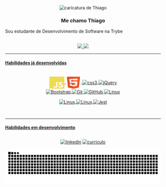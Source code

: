 <div align="center">
  <img height="400px" with="200px" src="https://i.ibb.co/8Bgtgnv/mi4.png" alt="caricatura de Thiago" />
</div>

<h3 align="center">Me chamo Thiago</h3>
<p>Sou estudante de Desenvolvimento de Software na Trybe</p>

<br>

<div align="center">
  <a href="https://github.com/thiago-fr">
  <img height="250em" src="https://github-readme-stats.vercel.app/api?username=thiago-fr&show_icons=true&theme=great-gatsby&count_private=true&locale=pt-br"/>
  <img height="280em" src="https://github-readme-stats.vercel.app/api/top-langs/?username=thiago-fr&layout=default&langs_count=7&theme=great-   gatsby&custom_title=Linguagens"/>
</div>
  
<hr>
<h4>Habilidades já desenvolvidas</h4>
<div style="display: inline_block" align="center">
  
  <br>
  
  <img align="center" alt="JavaScrip" height="40" width="50" src="https://raw.githubusercontent.com/devicons/devicon/master/icons/javascript/javascript-plain.svg">
  <img align="center" alt="HTML5" height="40" width="50" src="https://raw.githubusercontent.com/devicons/devicon/master/icons/html5/html5-original.svg">
  <img align="center" alt="css3" height="40" width="50" src="https://cdn.jsdelivr.net/gh/devicons/devicon/icons/css3/css3-original.svg">  
  <img align="center" alt="jQuery" height="40" width="50" src="https://cdn.jsdelivr.net/gh/devicons/devicon/icons/jquery/jquery-plain-wordmark.svg">
  
  <br>
  
  <img align="center" alt="Bootstrap" height="40" width="50" src="https://cdn.jsdelivr.net/gh/devicons/devicon/icons/bootstrap/bootstrap-plain-wordmark.svg">
  <img align="center" alt="Git" height="40" width="50"
src="https://cdn.jsdelivr.net/gh/devicons/devicon/icons/git/git-original.svg">
  <img align="center" alt="GitHub" height="40" width="50"
src="https://cdn.jsdelivr.net/gh/devicons/devicon/icons/github/github-original.svg">
  <img align="center" alt="Linux" height="40" width="50"
src="https://cdn.jsdelivr.net/gh/devicons/devicon/icons/linux/linux-original.svg">
  
  <br>
  
  <img align="center" alt="Linux" height="40" width="50"
src="https://cdn.jsdelivr.net/gh/devicons/devicon/icons/react/react-original.svg">
  <img align="center" alt="Linux" height="40" width="50"
src="https://cdn.jsdelivr.net/gh/devicons/devicon/icons/redux/redux-original.svg">
  <img align="center" alt="Jest" height="40" width="50"
src="https://cdn.jsdelivr.net/gh/devicons/devicon/icons/jest/jest-plain.svg">  
  
</div>
<br>
<hr>
<h4>Habilidades em desenvolvimento</h4>

  ##

<div align="center"> 
  <a target="_blank" rel="noopener noreferrer" href="https://www.linkedin.com/in/thiagoferreirarose/"><img alt="linkedin" src="https://img.shields.io/badge/-LinkedIn-%230077B5?style=for-the-badge&logo=linkedin&logoColor=white"></a> 
  <a target="_blank" rel="noopener noreferrer" href="https://drive.google.com/file/d/1tsO8ipD-S3vx3BsEtnrUr6phf8A55jPx/view?usp=sharing" ><img alt="curriculo" src="https://img.shields.io/badge/%BB-Curr%CDculo-black?style=for-the-badge"></a> 
  
  ![Snake animation](https://github.com/thiago-fr/thiago-fr/blob/output/github-contribution-grid-snake.svg)
</div>
